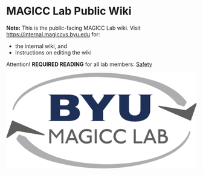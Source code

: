 # MAGICC Lab Public Wiki


**Note:** This is the public-facing MAGICC Lab wiki. Visit https://internal.magiccvs.byu.edu for:
- the internal wiki, and
- instructions on editing the wiki

Attention! **REQUIRED READING** for all lab members: [Safety]

![](assets/logo.svg "MAGICC Lab")


<!-- links -->
[Safety]: safety.md
